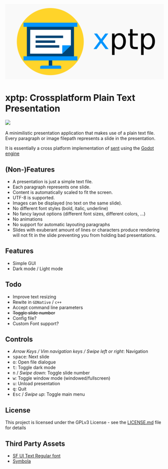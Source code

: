 ![logo](doc/logo.png "xptp")

# xptp: Crossplatform Plain Text Presentation

<img src="https://img.shields.io/badge/ver-0.5.0--alpha-blue.svg"></img>

A minimilistic presentation application that makes use of a plain text
file. Every paragraph or image filepath represents a slide in the presentation.

It is essentially a cross platform implementation of [sent](https://tools.suckless.org/sent/)
using the [Godot engine](https://godotengine.org/)

## (Non-)Features

* A presentation is just a simple text file.
* Each paragraph represents one slide.
* Content is automatically scaled to fit the screen.
* UTF-8 is supported.
* Images can be displayed (no text on the same slide).
* No different font styles (bold, italic, underline)
* No fancy layout options (different font sizes, different colors, …)
* No animations
* No support for automatic layouting paragraphs
* Slides with exuberant amount of lines or characters produce rendering
will not fit in the slide preventing you from holding bad presentations.

## Features
* Simple GUI
* Dark mode / Light mode

## Todo
* Improve text resizing
* Rewite in `GDNative` / `c++`
* Accept command line parameters
* ~~Toggle slide number~~
* Config file?
* Custom Font support?

## Controls

* _Arrow Keys / Vim navigation keys / Swipe left or right_: Navigation
* <kbd>space</kbd>: Next slide
* <kbd>o</kbd>: Open file dialogue
* <kbd>t</kbd>: Toggle dark mode
* <kbd>n</kbd> / _Swipe down_: Toggle slide number
* <kbd>w</kbd>: Toggle window mode (windowed/fullscreen)
* <kbd>u</kbd>: Unload presentation
* <kbd>q</kbd>: Quit
* <kbd>Esc</kbd> / _Swipe up_: Toggle main menu

## License

This project is licensed under the GPLv3 License - see the [LICENSE.md](LICENSE.md) file for details

## Third Party Assets
* [SF UI Text Regular font](https://fontlibrary.org/en/font/sf-ui-text-regular-)
* [Symbola](https://fonts2u.com/symbola.font)

